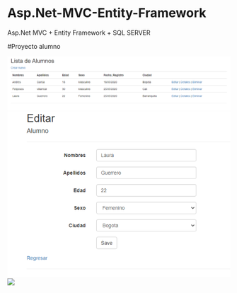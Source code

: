 # Asp.Net-MVC-Entity-Framework
Asp.Net MVC + Entity Framework + SQL SERVER 

#Proyecto alumno

<img src = "Imagenes/Lista.PNG">
<img src = "Imagenes/editar.PNG">
<img src = "Imagenes/Ciudad.PNG.PNG">
